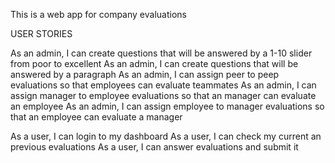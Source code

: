 This is a web app for company evaluations

USER STORIES

As an admin, I can create questions that will be answered by a 1-10 slider from poor to excellent
As an admin, I can create questions that will be answered by a paragraph
As an admin, I can assign peer to peep evaluations so that employees can evaluate teammates
As an admin, I can assign manager to employee evaluations so that an manager can evaluate an employee
As an admin, I can assign employee to manager evaluations so that an employee can evaluate a manager

As a user, I can login to my dashboard
As a user, I can check my current an previous evaluations
As a user, I can answer evaluations and submit it